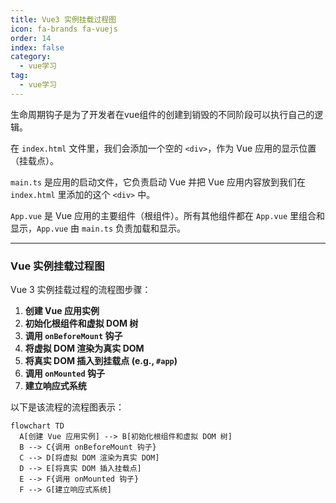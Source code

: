 ```yaml
---
title: Vue3 实例挂载过程图
icon: fa-brands fa-vuejs
order: 14
index: false
category:
  - vue学习
tag:
  - vue学习
---
```





生命周期钩子是为了开发者在vue组件的创建到销毁的不同阶段可以执行自己的逻辑。



在 `index.html` 文件里，我们会添加一个空的 `<div>`，作为 Vue 应用的显示位置（挂载点）。

`main.ts` 是应用的启动文件，它负责启动 Vue 并把 Vue 应用内容放到我们在 `index.html` 里添加的这个 `<div>` 中。

`App.vue` 是 Vue 应用的主要组件（根组件）。所有其他组件都在 `App.vue` 里组合和显示，`App.vue` 由 `main.ts` 负责加载和显示。



------



### Vue 实例挂载过程图

Vue 3 实例挂载过程的流程图步骤：

1. **创建 Vue 应用实例**
2. **初始化根组件和虚拟 DOM 树**
3. **调用 `onBeforeMount` 钩子**
4. **将虚拟 DOM 渲染为真实 DOM**
5. **将真实 DOM 插入到挂载点 (e.g., `#app`)**
6. **调用 `onMounted` 钩子**
7. **建立响应式系统**

以下是该流程的流程图表示：

```mermaid
flowchart TD
  A[创建 Vue 应用实例] --> B[初始化根组件和虚拟 DOM 树]
  B --> C{调用 onBeforeMount 钩子}
  C --> D[将虚拟 DOM 渲染为真实 DOM]
  D --> E[将真实 DOM 插入挂载点]
  E --> F{调用 onMounted 钩子}
  F --> G[建立响应式系统]
```

